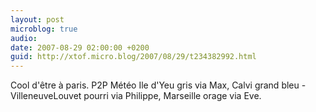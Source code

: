 ```yaml
---
layout: post
microblog: true
audio: 
date: 2007-08-29 02:00:00 +0200
guid: http://xtof.micro.blog/2007/08/29/t234382992.html
---
```

Cool d'être à paris. P2P Météo Ile d'Yeu gris via Max, Calvi grand bleu - VilleneuveLouvet pourri via Philippe, Marseille orage via Eve.
